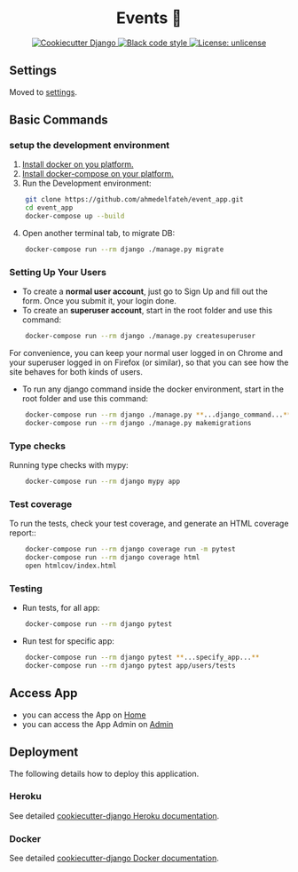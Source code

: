 <h1 align="center"> Events 🎊 </h1>

<p align="center">
<a href="https://github.com/pydanny/cookiecutter-django/">
<img alt="Cookiecutter Django " src="https://img.shields.io/badge/built%20with-Cookiecutter%20Django-ff69b4.svg">
</a>

<a href="https://github.com/ambv/black">
<img alt="Black code style" src="https://img.shields.io/badge/code%20style-black-000000.svg">
</a>

<a href="https://choosealicense.com/licenses/unlicense/">
<img alt="License: unlicense" src="https://img.shields.io/badge/License-Unlicense-brightgreen">
</a>
</p>

## Settings

Moved to [settings](http://cookiecutter-django.readthedocs.io/en/latest/settings.html).

## Basic Commands

### setup the development environment

1. [Install docker on you platform.](https://docs.docker.com/docker-for-windows/install/)
2. [Install docker-compose on your platform.](https://docs.docker.com/compose/install/)
3. Run the Development environment:

```bash
    git clone https://github.com/ahmedelfateh/event_app.git
    cd event_app
    docker-compose up --build
```

4. Open another terminal tab, to migrate DB:

```bash
    docker-compose run --rm django ./manage.py migrate
```

### Setting Up Your Users

- To create a **normal user account**, just go to Sign Up and fill out the form. Once you submit it, your login done.
- To create an **superuser account**, start in the root folder and use this command:

```bash
    docker-compose run --rm django ./manage.py createsuperuser
```

For convenience, you can keep your normal user logged in on Chrome and your superuser logged in on Firefox (or similar), so that you can see how the site behaves for both kinds of users.

- To run any django command inside the docker environment, start in the root folder and use this command:

```bash
    docker-compose run --rm django ./manage.py **...django_command...**
    docker-compose run --rm django ./manage.py makemigrations
```

### Type checks

Running type checks with mypy:

```bash
    docker-compose run --rm django mypy app
```

### Test coverage

To run the tests, check your test coverage, and generate an HTML coverage report::

```bash
    docker-compose run --rm django coverage run -m pytest
    docker-compose run --rm django coverage html
    open htmlcov/index.html
```

### Testing

- Run tests, for all app:

```bash
    docker-compose run --rm django pytest
```

- Run test for specific app:

```bash
    docker-compose run --rm django pytest **...specify_app...**
    docker-compose run --rm django pytest app/users/tests
```

## Access App

- you can access the App on [Home](http://localhost:8000/)
- you can access the App Admin on [Admin](http://localhost:8000/admin)

## Deployment

The following details how to deploy this application.

### Heroku

See detailed [cookiecutter-django Heroku documentation](http://cookiecutter-django.readthedocs.io/en/latest/deployment-on-heroku.html).

### Docker

See detailed [cookiecutter-django Docker documentation](http://cookiecutter-django.readthedocs.io/en/latest/deployment-with-docker.html).
